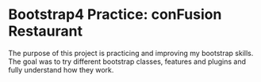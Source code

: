 # Bootstrap4 Practice: conFusion Restaurant

The purpose of this project is practicing and improving my bootstrap skills. The goal was to try different bootstrap classes, features and plugins and fully understand how they work.
